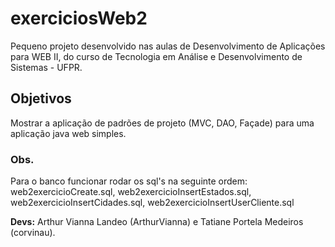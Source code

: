 # exerciciosWeb2

Pequeno projeto desenvolvido nas aulas de Desenvolvimento de Aplicações para WEB II, do curso de Tecnologia em Análise e Desenvolvimento de Sistemas - UFPR.

## Objetivos

Mostrar a aplicação de padrões de projeto (MVC, DAO, Façade) para uma aplicação java web simples.

### Obs.

Para o banco funcionar rodar os sql's na seguinte ordem: web2exercicioCreate.sql, web2exercicioInsertEstados.sql, web2exercicioInsertCidades.sql, web2exercicioInsertUserCliente.sql

**Devs:** Arthur Vianna Landeo (ArthurVianna) e Tatiane Portela Medeiros (corvinau).
